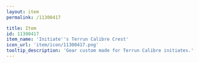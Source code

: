 ```yaml
---
layout: item
permalink: /11300417

title: Item
id: 11300417
item_name: 'Initiate''s Terrun Calibre Crest'
icon_url: 'item/icon/11300417.png'
tooltip_description: 'Gear custom made for Terrun Calibre initiates.'
---
```

